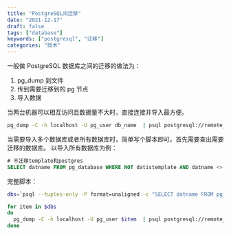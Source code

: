 ```yaml
---
title: "PostgreSQL间迁移"
date: "2021-12-17"
draft: false
tags: ["database"]
keywords: ["postgresql", "迁移"]
categories: "技术"
---
```


一般做 PostgreSQL 数据库之间的迁移的做法为：

1. pg_dump 到文件
2. 传到需要迁移到的 pg 节点
3. 导入数据

当两台机器可以相互访问且数据量不大时，直接连接并导入最方便。

```bash
pg_dump -C -h localhost -U pg_user db_name  | psql postgresql://remote_pg_user:pg_password@remote_host:port/postgres
```

当需要导入多个数据库或者所有数据库时，简单写个脚本即可。首先需要查出需要迁移的数据库。 以导入所有数据库为例：

```sql
# 不迁移template和postgres
SELECT datname FROM pg_database WHERE NOT datistemplate AND datname <> 'postgres'";
```

完整脚本：

```bash
dbs=`psql --tuples-only -P format=unaligned -c "SELECT datname FROM pg_database WHERE NOT datistemplate AND datname <> 'postgres'";`

for item in $dbs
do
  pg_dump -C -h localhost -U pg_user $item  | psql postgresql://remote_pg_user:pg_password@remote_host:port/postgres
done
```

